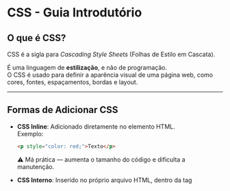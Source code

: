 # CSS - Guia Introdutório

## O que é CSS?

CSS é a sigla para *Cascading Style Sheets* (Folhas de Estilo em Cascata).

É uma linguagem de **estilização**, e não de programação.  
O CSS é usado para definir a aparência visual de uma página web, como cores, fontes, espaçamentos, bordas e layout.

---

## Formas de Adicionar CSS

- **CSS Inline**: Adicionado diretamente no elemento HTML.  
  Exemplo:
  
  ```html
  <p style="color: red;">Texto</p>
  ```
   ⚠️ Má prática — aumenta o tamanho do código e dificulta a manutenção.
  
- **CSS Interno**: Inserido no próprio arquivo HTML, dentro da tag <style>.
  Exemplo:
```html
  <style>
    p {
      color: blue;
    }
  </style>
```
  - **CSS Externo**:Importado de um arquivo separado .css usando a tag <link>.
  Exemplo:
```html
  <link rel="stylesheet" href="style.css">
```

## CSS Selectors

Exemplo:
```css
p {
  color: red;
  border: 1px solid blue;
}
```
- `p` → seletor (tag HTML)
- `color, border` → propriedades
- `red, solid` → valores

⚠️ Quando estilizamos uma tag diretamente (como `p`), o estilo se aplica a **todas** as tags iguais na página.

Selecionando elementos específicos:

- Usando **classes**: Para estilizar vários elementos.
  Exemplo:
  ```css
  .caixa { color: green; }
  ````

- Usando **ID**: Para estilizar um único elemento.
  Exemplo:
  ```css
  #titulo { font-size: 24px; }
  ````

Quando usar?

- Use **`class`** quando for aplicar o estilo em vários elementos.
- Use **`ID`** quando o estilo for aplicado em apenas um elemento.

## Cores no CSS

- Nome da cor: `black`, `blueviolet`,` white`, etc.
- Hexadecimal: `#fff`,`#000`, `#616161`, etc.
- RGB: `rgb(255, 255, 255)`
- RGBA: `rgba(0, 0, 255, 0.5)`

## Manipulação de Fontes


```css
font-family: Arial, Helvetica, sans-serif;   → Define a família da fonte
font-size: 16px;                             → Define o tamanho da fonte
font-weight: 100;                            → Define a espessura da fonte
```
### Fontes externas (Google Fonts):

- Usando `<link>`:
 ```html
  <link href="https://fonts.googleapis.com/css2?family=Montserrat:ital,wght@0,100..900;1,100..900&display=swap" rel="stylesheet">
```
- Usando `@import`:
```css
  @import url('https://fonts.googleapis.com/css2?family=Montserrat:ital,wght@0,100..900;1,100..900&display=swap');
```
## Padding, Margin e Border

- Padding: Espaçamento **dentro** do conteúdo.
- Margin: Espaçamento **fora** do conteúdo.
- Border: Define a **borda** do conteúdo.

## Propriedade position

Define como um elemento é posicionado na página.

- **`static`** (padrão):
  - → O elemento segue o fluxo normal da página.
  - → Propriedades `top`, `bottom`, `right` e `left` **não** se aplicam.

- **`relative`**:
  - → O elemento é posicionado em relação à sua posição original.
  - → Propriedades `top`, `bottom`, `right` e `left` são aplicáveis.

- **`absolute`**:
  - → Posiciona o elemento em relação ao primeiro pai com `position: relative`.
  - → Se nenhum pai tiver `position: relative`, será posicionado em relação ao `<body>`.

- **`fixed`**:
  - → O elemento é fixo na tela (viewport), mesmo com rolagem.
  - → Propriedades `top`, `bottom`, `right` e `left` são aplicáveis.

- **`sticky`**:
  - → Fica fixo quando atinge determinada posição no scroll.
  - → Propriedades `top`, `bottom`, `right` e `left` são aplicáveis.
  
   ## Pseudo-classes

- `:first-child` → Seleciona o **primeiro filho** de um elemento.
- `:last-child` → Seleciona o **último filho** de um elemento.
- `:nth-child(n)` → Seleciona o **n-ésimo filho**.


